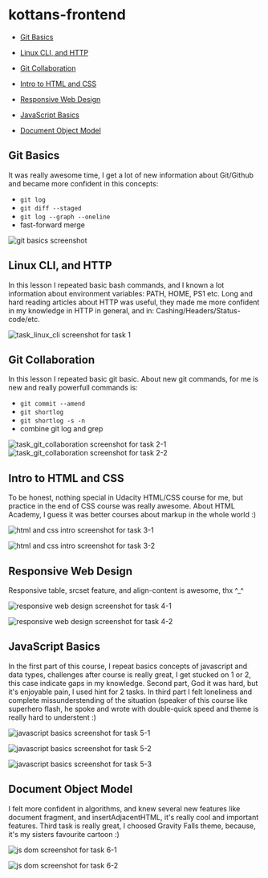 # kottans-frontend

- [Git Basics](#git_basics)
- [Linux CLI, and HTTP](#linux_cli)
- [Git Collaboration](#git_collab)

- [Intro to HTML and CSS](#intro_html)
- [Responsive Web Design](#web_design)
- [JavaScript Basics](#js_basics)
- [Document Object Model](#js_dom)

## <a name="git_basics">Git Basics</a>

It was really awesome time, I get a lot of new information
about Git/Github and became more confident in this concepts:

 - `git log` 
 - `git diff --staged`
 - `git log --graph --oneline`
 -  fast-forward merge

![git basics screenshot](task_git_basics/screenshot-task_0.png)



## <a name="linux_cli">Linux CLI, and HTTP</a>

In this lesson I repeated basic bash commands, and I known a lot information about environment variables: PATH, HOME, PS1 etc. Long and hard reading articles about HTTP was useful, they made me more confident in my knowledge in HTTP in general, and in: Cashing/Headers/Status-code/etc.

![task_linux_cli screenshot for task 1](task_linux_cli/screenshot-task_1.png)



## <a name="git_collab">Git Collaboration</a>

In this lesson I repeated basic git basic. About new git commands, for me is new and really powerfull commands is:

 - `git commit --amend` 
 - `git shortlog`
 - `git shortlog -s -n`
 -  combine git log and grep


![task_git_collaboration screenshot for task 2-1](task_git_collaboration/screenshot-task_2-1.png)
![task_git_collaboration screenshot for task 2-2](task_git_collaboration/screenshot-task_2-2.png)



## <a name="intro_html">Intro to HTML and CSS</a>

To be honest, nothing special in Udacity HTML/CSS course for me, 
but practice in the end of CSS course was really awesome. About HTML Academy, I guess it was better courses about markup in the whole world :)

![html and css intro screenshot for task 3-1](task_git_html_css_intro/screenshot-task_3-1.png)

![html and css intro screenshot for task 3-2](task_git_html_css_intro/screenshot-task_3-2.png)



## <a name="web_design">Responsive Web Design</a>

Responsive table, srcset feature, and align-content is awesome, thx ^_^

![responsive web design screenshot for task 4-1](task_responsive_web_design/screenshot-task_4-1.png)

![responsive web design screenshot for task 4-2](task_responsive_web_design/screenshot-task_4-2.png)



## <a name="js_basics">JavaScript Basics</a>

In the first part of this course, I repeat basics concepts of javascript and data types, challenges after course is really great, I get stucked on 1 or 2, this case indicate gaps in my knowledge. Second part, God it was hard, but it's enjoyable pain, I used hint for 2 tasks. In third part I felt loneliness and complete missunderstending of the situation (speaker of this course like superhero flash, he spoke and wrote with double-quick speed and theme is really hard to understent :)

![javascript basics screenshot for task 5-1](task_javascript_basics/screenshot-task_5-1.png)

![javascript basics screenshot for task 5-2](task_javascript_basics/screenshot-task_5-2.png)

![javascript basics screenshot for task 5-3](task_javascript_basics/screenshot-task_5-3.png)



## <a name="js_dom">Document Object Model</a>

I felt more confident in algorithms, and knew several new features like document fragment, and insertAdjacentHTML, it's really cool and important features. Third task is really great, I choosed Gravity Falls theme, because, it's my sisters favourite cartoon :)

![js dom screenshot for task 6-1](task_js_dom/screenshot-task_6-1.png)

![js dom screenshot for task 6-2](task_js_dom/screenshot-task_6-2.png)
